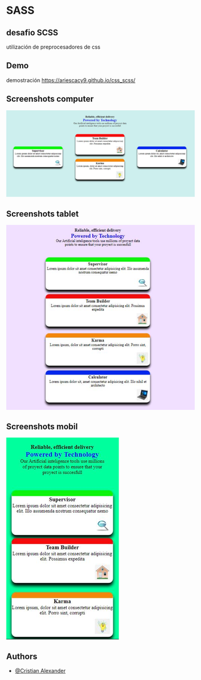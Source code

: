 # SASS

## desafio SCSS

utilización de preprocesadores de css

## Demo

demostración
https://ariescacy9.github.io/css_scss/

## Screenshots computer

![App Screenshot](https://github.com/ariescacy9/css_scss/blob/master/img/imageReadme/pantallaMax.JPG?raw=true)

## Screenshots tablet

![App Screenshot](https://github.com/ariescacy9/css_scss/blob/master/img/imageReadme/pantallaMedia.JPG?raw=true)

## Screenshots mobil

![App Screenshot](https://github.com/ariescacy9/css_scss/blob/master/img/imageReadme/pantallaMin.JPG?raw=true)

## Authors

- [@Cristian Alexander]()